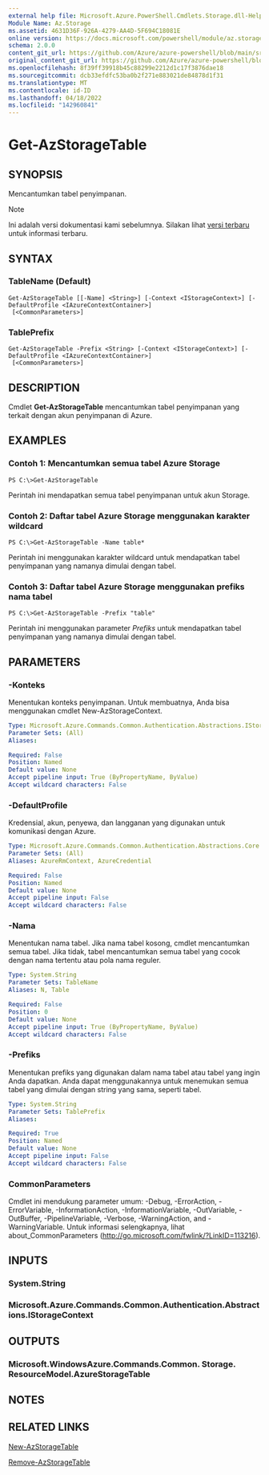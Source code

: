 ```yaml
---
external help file: Microsoft.Azure.PowerShell.Cmdlets.Storage.dll-Help.xml
Module Name: Az.Storage
ms.assetid: 4631D36F-926A-4279-AA4D-5F694C18081E
online version: https://docs.microsoft.com/powershell/module/az.storage/get-azstoragetable
schema: 2.0.0
content_git_url: https://github.com/Azure/azure-powershell/blob/main/src/Storage/Storage.Management/help/Get-AzStorageTable.md
original_content_git_url: https://github.com/Azure/azure-powershell/blob/main/src/Storage/Storage.Management/help/Get-AzStorageTable.md
ms.openlocfilehash: 8f39ff39918b45c88299e2212d1c17f3876dae18
ms.sourcegitcommit: dcb33efdfc53ba0b2f271e883021de84878d1f31
ms.translationtype: MT
ms.contentlocale: id-ID
ms.lasthandoff: 04/18/2022
ms.locfileid: "142960841"
---
```

# Get-AzStorageTable

## SYNOPSIS
Mencantumkan tabel penyimpanan.

> [!NOTE]
>Ini adalah versi dokumentasi kami sebelumnya. Silakan lihat [versi terbaru](/powershell/module/az.storage/get-azstoragetable) untuk informasi terbaru.

## SYNTAX

### TableName (Default)
```
Get-AzStorageTable [[-Name] <String>] [-Context <IStorageContext>] [-DefaultProfile <IAzureContextContainer>]
 [<CommonParameters>]
```

### TablePrefix
```
Get-AzStorageTable -Prefix <String> [-Context <IStorageContext>] [-DefaultProfile <IAzureContextContainer>]
 [<CommonParameters>]
```

## DESCRIPTION
Cmdlet **Get-AzStorageTable** mencantumkan tabel penyimpanan yang terkait dengan akun penyimpanan di Azure.

## EXAMPLES

### Contoh 1: Mencantumkan semua tabel Azure Storage
```
PS C:\>Get-AzStorageTable
```

Perintah ini mendapatkan semua tabel penyimpanan untuk akun Storage.

### Contoh 2: Daftar tabel Azure Storage menggunakan karakter wildcard
```
PS C:\>Get-AzStorageTable -Name table*
```

Perintah ini menggunakan karakter wildcard untuk mendapatkan tabel penyimpanan yang namanya dimulai dengan tabel.

### Contoh 3: Daftar tabel Azure Storage menggunakan prefiks nama tabel
```
PS C:\>Get-AzStorageTable -Prefix "table"
```

Perintah ini menggunakan parameter *Prefiks* untuk mendapatkan tabel penyimpanan yang namanya dimulai dengan tabel.

## PARAMETERS

### -Konteks
Menentukan konteks penyimpanan.
Untuk membuatnya, Anda bisa menggunakan cmdlet New-AzStorageContext.

```yaml
Type: Microsoft.Azure.Commands.Common.Authentication.Abstractions.IStorageContext
Parameter Sets: (All)
Aliases:

Required: False
Position: Named
Default value: None
Accept pipeline input: True (ByPropertyName, ByValue)
Accept wildcard characters: False
```

### -DefaultProfile
Kredensial, akun, penyewa, dan langganan yang digunakan untuk komunikasi dengan Azure.

```yaml
Type: Microsoft.Azure.Commands.Common.Authentication.Abstractions.Core.IAzureContextContainer
Parameter Sets: (All)
Aliases: AzureRmContext, AzureCredential

Required: False
Position: Named
Default value: None
Accept pipeline input: False
Accept wildcard characters: False
```

### -Nama
Menentukan nama tabel.
Jika nama tabel kosong, cmdlet mencantumkan semua tabel.
Jika tidak, tabel mencantumkan semua tabel yang cocok dengan nama tertentu atau pola nama reguler.

```yaml
Type: System.String
Parameter Sets: TableName
Aliases: N, Table

Required: False
Position: 0
Default value: None
Accept pipeline input: True (ByPropertyName, ByValue)
Accept wildcard characters: False
```

### -Prefiks
Menentukan prefiks yang digunakan dalam nama tabel atau tabel yang ingin Anda dapatkan.
Anda dapat menggunakannya untuk menemukan semua tabel yang dimulai dengan string yang sama, seperti tabel.

```yaml
Type: System.String
Parameter Sets: TablePrefix
Aliases:

Required: True
Position: Named
Default value: None
Accept pipeline input: False
Accept wildcard characters: False
```

### CommonParameters
Cmdlet ini mendukung parameter umum: -Debug, -ErrorAction, -ErrorVariable, -InformationAction, -InformationVariable, -OutVariable, -OutBuffer, -PipelineVariable, -Verbose, -WarningAction, and -WarningVariable. Untuk informasi selengkapnya, lihat about_CommonParameters (http://go.microsoft.com/fwlink/?LinkID=113216).

## INPUTS

### System.String

### Microsoft.Azure.Commands.Common.Authentication.Abstractions.IStorageContext

## OUTPUTS

### Microsoft.WindowsAzure.Commands.Common. Storage. ResourceModel.AzureStorageTable

## NOTES

## RELATED LINKS

[New-AzStorageTable](./New-AzStorageTable.md)

[Remove-AzStorageTable](./Remove-AzStorageTable.md)


